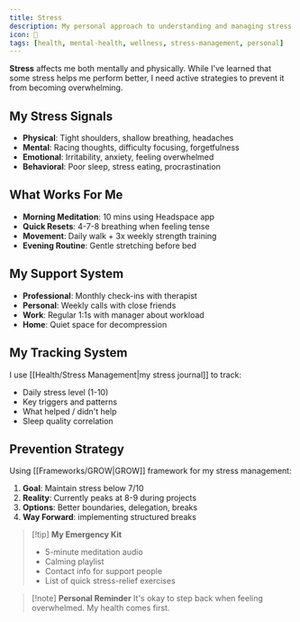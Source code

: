 ```yaml
---
title: Stress
description: My personal approach to understanding and managing stress
icon: 🧘
tags: [health, mental-health, wellness, stress-management, personal]
---
```


**Stress** affects me both mentally and physically. While I've learned that some stress helps me perform better, I need active strategies to prevent it from becoming overwhelming.

## My Stress Signals

- **Physical**: Tight shoulders, shallow breathing, headaches
- **Mental**: Racing thoughts, difficulty focusing, forgetfulness
- **Emotional**: Irritability, anxiety, feeling overwhelmed
- **Behavioral**: Poor sleep, stress eating, procrastination

## What Works For Me

- **Morning Meditation**: 10 mins using Headspace app
- **Quick Resets**: 4-7-8 breathing when feeling tense
- **Movement**: Daily walk + 3x weekly strength training
- **Evening Routine**: Gentle stretching before bed

## My Support System

- **Professional**: Monthly check-ins with therapist
- **Personal**: Weekly calls with close friends
- **Work**: Regular 1:1s with manager about workload
- **Home**: Quiet space for decompression

## My Tracking System

I use [[Health/Stress Management|my stress journal]] to track:

- Daily stress level (1-10)
- Key triggers and patterns
- What helped / didn't help
- Sleep quality correlation

## Prevention Strategy

Using [[Frameworks/GROW|GROW]] framework for my stress management:

1. **Goal**: Maintain stress below 7/10
2. **Reality**: Currently peaks at 8-9 during projects
3. **Options**: Better boundaries, delegation, breaks
4. **Way Forward**: implementing structured breaks

> [!tip] **My Emergency Kit**
>
> - 5-minute meditation audio
> - Calming playlist
> - Contact info for support people
> - List of quick stress-relief exercises

> [!note] **Personal Reminder**
> It's okay to step back when feeling overwhelmed. My health comes first.
